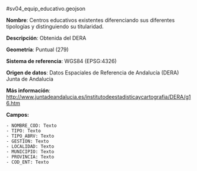 #sv04_equip_educativo.geojson

**Nombre**:  Centros educativos existentes diferenciando sus diferentes tipologías y distinguiendo su titularidad.

**Descripción**: Obtenida del DERA

**Geometría**: Puntual (279)

**Sistema de referencia**: WGS84 (EPSG:4326)

**Origen de datos**: Datos Espaciales de Referencia de Andalucía (DERA) Junta de Andalucia

**Más información**: http://www.juntadeandalucia.es/institutodeestadisticaycartografia/DERA/g16.htm

**Campos:**

    - NOMBRE_COD: Texto
    - TIPO: Texto
    - TIPO_ABRV: Texto
    - GESTION: Texto
    - LOCALIDAD: Texto
    - MUNICIPIO: Texto
    - PROVINCIA: Texto
    - COD_ENT: Texto

